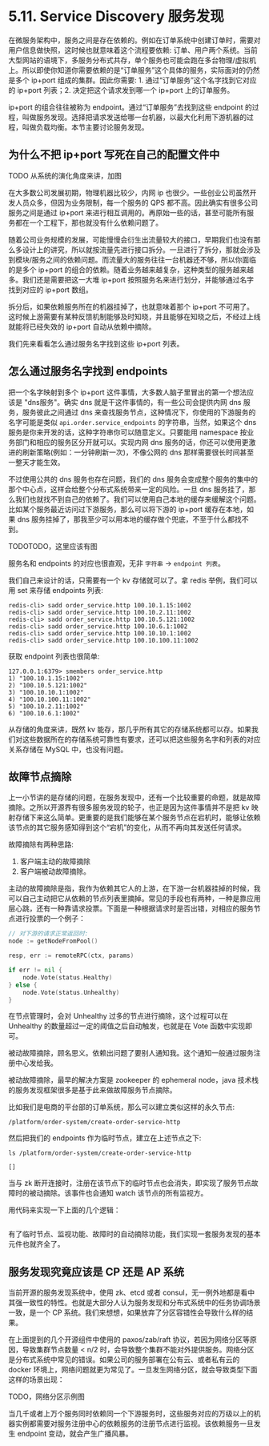# 5.11. Service Discovery 服务发现

在微服务架构中，服务之间是存在依赖的。例如在订单系统中创建订单时，需要对用户信息做快照，这时候也就意味着这个流程要依赖: 订单、用户两个系统。当前大型网站的语境下，多服务分布式共存，单个服务也可能会跑在多台物理/虚拟机上。所以即使你知道你需要依赖的是“订单服务”这个具体的服务，实际面对的仍然是多个 ip+port 组成的集群。因此你需要: 1. 通过“订单服务”这个名字找到它对应的 ip+port 列表；2. 决定把这个请求发到哪一个 ip+port 上的订单服务。

ip+port 的组合往往被称为 endpoint。通过“订单服务”去找到这些 endpoint 的过程，叫做服务发现。选择把请求发送给哪一台机器，以最大化利用下游机器的过程，叫做负载均衡。本节主要讨论服务发现。

## 为什么不把 ip+port 写死在自己的配置文件中

TODO 从系统的演化角度来讲，加图

在大多数公司发展初期，物理机器比较少，内网 ip 也很少。一些创业公司虽然开发人员众多，但因为业务限制，每一个服务的 QPS 都不高。因此确实有很多公司服务之间是通过 ip+port 来进行相互调用的。再原始一些的话，甚至可能所有服务都在一个工程下，那也就没有什么依赖问题了。

随着公司业务规模的发展，可能慢慢会衍生出流量较大的接口，早期我们也没有那么多设计上的讲究，所以就按流量先进行接口拆分。一旦进行了拆分，那就会涉及到模块/服务之间的依赖问题。而流量大的服务往往一台机器还不够，所以你面临的是多个 ip+port 的组合的依赖。随着业务越来越复杂，这种类型的服务越来越多。我们还是需要把这一大堆 ip+port 按照服务名来进行划分，并能够通过名字找到对应的 ip+port 数组。

拆分后，如果依赖服务所在的机器挂掉了，也就意味着那个 ip+port 不可用了。这时候上游需要有某种反馈机制能够及时知晓，并且能够在知晓之后，不经过上线就能将已经失效的 ip+port 自动从依赖中摘除。

我们先来看看怎么通过服务名字找到这些 ip+port 列表。

## 怎么通过服务名字找到 endpoints

把一个名字映射到多个 ip+port 这件事情，大多数人脑子里冒出的第一个想法应该是 "dns服务"。确实 dns 就是干这件事情的，有一些公司会提供内网 dns 服务，服务彼此之间通过 dns 来查找服务节点，这种情况下，你使用的下游服务的名字可能是类似 `api.order.service_endpoints` 的字符串，当然，如果这个 dns 服务是你来开发的话，这种字符串你可以随意定义。只要能用 namespace 按业务部门和相应的服务区分开就可以。实现内网 dns 服务的话，你还可以使用更激进的刷新策略(例如：一分钟刷新一次)，不像公网的 dns 那样需要很长时间甚至一整天才能生效。

不过使用公共的 dns 服务也存在问题，我们的 dns 服务会变成整个服务的集中的那个中心点，这样会给整个分布式系统带来一定的风险。一旦 dns 服务挂了，那么我们也就找不到自己的依赖了。我们可以使用自己本地的缓存来缓解这个问题。比如某个服务最近访问过下游服务，那么可以将下游的 ip+port 缓存在本地，如果 dns 服务挂掉了，那我至少可以用本地的缓存做个兜底，不至于什么都找不到。

TODOTODO，这里应该有图

服务名和 endpoints 的对应也很直观，无非 `字符串` -> `endpoint 列表`。

我们自己来设计的话，只需要有一个 kv 存储就可以了。拿 redis 举例，我们可以用 set 来存储 endpoints 列表:

```shell
redis-cli> sadd order_service.http 100.10.1.15:1002
redis-cli> sadd order_service.http 100.10.2.11:1002
redis-cli> sadd order_service.http 100.10.5.121:1002
redis-cli> sadd order_service.http 100.10.6.1:1002
redis-cli> sadd order_service.http 100.10.10.1:1002
redis-cli> sadd order_service.http 100.10.100.11:1002
```

获取 endpoint 列表也很简单:

```shell
127.0.0.1:6379> smembers order_service.http
1) "100.10.1.15:1002"
2) "100.10.5.121:1002"
3) "100.10.10.1:1002"
4) "100.10.100.11:1002"
5) "100.10.2.11:1002"
6) "100.10.6.1:1002"
```

从存储的角度来讲，既然 kv 能存，那几乎所有其它的存储系统都可以存。如果我们对这些数据所在的存储系统可靠性有要求，还可以把这些服务名字和列表的对应关系存储在 MySQL 中，也没有问题。

## 故障节点摘除

上一小节讲的是存储的问题，在服务发现中，还有一个比较重要的命题，就是故障摘除。之所以开源界有很多服务发现的轮子，也正是因为这件事情并不是把 kv 映射存储下来这么简单。更重要的是我们能够在某个服务节点在宕机时，能够让依赖该节点的其它服务感知得到这个“宕机”的变化，从而不再向其发送任何请求。

故障摘除有两种思路:

1. 客户端主动的故障摘除
2. 客户端被动故障摘除。

主动的故障摘除是指，我作为依赖其它人的上游，在下游一台机器挂掉的时候，我可以自己主动把它从依赖的节点列表里摘掉。常见的手段也有两种，一种是靠应用层心跳，还有一种靠请求投票。下面是一种根据请求时是否出错，对相应的服务节点进行投票的一个例子：

```go
// 对下游的请求正常返回时:
node := getNodeFromPool()

resp, err := remoteRPC(ctx, params)

if err != nil {
    node.Vote(status.Healthy)
} else {
    node.Vote(status.Unhealthy)
}
```

在节点管理时，会对 Unhealthy 过多的节点进行摘除，这个过程可以在 Unhealthy 的数量超过一定的阈值之后自动触发，也就是在 Vote 函数中实现即可。

被动故障摘除，顾名思义。依赖出问题了要别人通知我。这个通知一般通过服务注册中心发给我。

被动故障摘除，最早的解决方案是 zookeeper 的 ephemeral node，java 技术栈的服务发现框架很多是基于此来做故障服务节点摘除。

比如我们是电商的平台部的订单系统，那么可以建立类似这样的永久节点:

```shell
/platform/order-system/create-order-service-http
```

然后把我们的 endpoints 作为临时节点，建立在上述节点之下:

```shell
ls /platform/order-system/create-order-service-http

[]
```

当与 zk 断开连接时，注册在该节点下的临时节点也会消失，即实现了服务节点故障时的被动摘除。该事件也会通知 watch 该节点的所有监视方。

用代码来实现一下上面的几个逻辑：

```go
```

有了临时节点、监视功能、故障时的自动摘除功能，我们实现一套服务发现的基本元件也就齐全了。

## 服务发现究竟应该是 CP 还是 AP 系统

当前开源的服务发现系统中，使用 zk、etcd 或者 consul，无一例外地都是看中其强一致性的特性。也就是大部分人认为服务发现和分布式系统中的任务协调场景一致，是一个 CP 系统。我们来想想，如果放弃了分区容错性会导致什么样的结果。

在上面提到的几个开源组件中使用的 paxos/zab/raft 协议，若因为网络分区等原因，导致集群节点数量 < n/2 时，会导致整个集群不能对外提供服务。网络分区是分布式系统中常见的错误。如果公司的服务部署在公有云、或者私有云的 docker 环境上，网络问题就更为常见了。一旦发生网络分区，就会导致类型下面这样的场景出现：

TODO，网络分区示例图

当几千或者上万个服务同时依赖同一个下游服务时，这些服务对应的万级以上的机器实例都需要对服务注册中心的依赖服务的注册节点进行监视。该依赖服务一旦发生 endpoint 变动，就会产生广播风暴。
